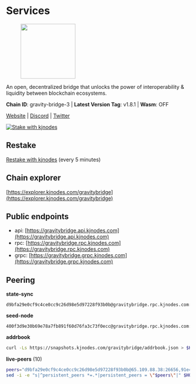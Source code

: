 # Services

<figure><img src="https://raw.githubusercontent.com/kj89/testnet_manuals/main/pingpub/logos/gravitybridge.png" width="150" alt=""><figcaption></figcaption></figure>

An open, decentralized bridge that unlocks the power of  interoperability & liquidity between blockchain ecosystems.

**Chain ID**: gravity-bridge-3 | **Latest Version Tag**: v1.8.1 | **Wasm**: OFF

[Website](https://www.gravitybridge.net) | [Discord](https://discord.gg/ARV8dTSjAk) | [Twitter](https://twitter.com/gravity_bridge)

[![Stake with kjnodes](https://i.ibb.co/cr44Q8j/button-stake-with-kjnodes.png)](https://restake.app/gravitybridge/gravityvaloper1nw3uavthnjwsgrrjzav2wdg9m0pw7k4fc7hvlz)

## Restake

[Restake with kjnodes](https://restake.app/gravitybridge/gravityvaloper1nw3uavthnjwsgrrjzav2wdg9m0pw7k4fc7hvlz) (every 5 minutes)
## Chain explorer
[https://explorer.kjnodes.com/gravitybridge](https://explorer.kjnodes.com/gravitybridge)

## Public endpoints

* api: [https://gravitybridge.api.kjnodes.com](https://gravitybridge.api.kjnodes.com)
* rpc: [https://gravitybridge.rpc.kjnodes.com](https://gravitybridge.rpc.kjnodes.com)
* grpc: [https://gravitybridge.grpc.kjnodes.com](https://gravitybridge.grpc.kjnodes.com)

## Peering

**state-sync**

```text
d9bfa29e0cf9c4ce0cc9c26d98e5d97228f93b0b@gravitybridge.rpc.kjnodes.com:26656
```

**seed-node**

```text
400f3d9e30b69e78a7fb891f60d76fa3c73f0ecc@gravitybridge.rpc.kjnodes.com:26659
```

**addrbook**
```bash
curl -Ls https://snapshots.kjnodes.com/gravitybridge/addrbook.json > $HOME/.gravity/config/addrbook.json
```

**live-peers** (10)
```bash
peers="d9bfa29e0cf9c4ce0cc9c26d98e5d97228f93b0b@65.109.88.38:26656,91e4523f2fcf6c7a8314b583d2f9f92cf93f10d7@51.250.18.132:26656,a2b2723dffd2dc3a8e5ea727f60c3eca3a07c6f5@80.64.208.80:26656,6eb2a2e7bcd82aad56b6652a328c72f148f84935@194.147.58.224:26656,4e1ea298ef66eec3ec320171f90336a1e4bb13ea@51.81.107.95:10256,5eac126c1b13eb220f8deb1239d9bcf713338ea3@15.235.13.145:26656,0a8487549154b7dd96fd0af1843ecfa62246f816@18.144.134.123:26656,9a8c4af7574a5d1fcd5e89f755348c7b6df3b4be@142.132.158.93:14256,c57dcf8e3af80236059194c86a6f81c1735903d6@162.19.89.8:10256,1f43c723cb26092e20263905cbd71609d87a9c00@172.104.202.149:26656"
sed -i -e "s|^persistent_peers *=.*|persistent_peers = \"$peers\"|" $HOME/.gravity/config/config.toml
```

